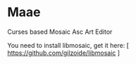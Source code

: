 Maae
====

Curses based Mosaic Asc Art Editor

You need to install libmosaic, get it here: [ https://github.com/gilzoide/libmosaic ]
